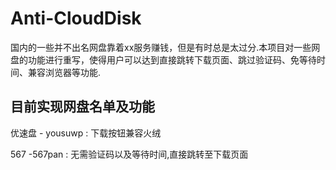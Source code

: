 # Anti-CloudDisk
国内的一些并不出名网盘靠着xx服务赚钱，但是有时总是太过分.本项目对一些网盘的功能进行重写，使得用户可以达到直接跳转下载页面、跳过验证码、免等待时间、兼容浏览器等功能.

## 目前实现网盘名单及功能

优速盘 - yousuwp : 下载按钮兼容火绒

567 -567pan : 无需验证码以及等待时间,直接跳转至下载页面

